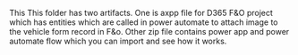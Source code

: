 This This folder has two artifacts. One is axpp file for D365 F&O project which has entities which are called in power automate to attach image to the vehicle form record in F&o.
Other zip file contains power app and power automate flow which  you can import and see how it works.

